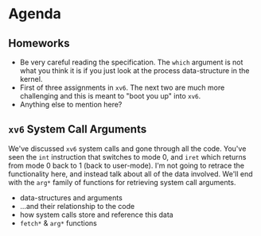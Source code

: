 # Agenda

## Homeworks

- Be very careful reading the specification.
	The `which` argument is not what you think it is if you just look at the process data-structure in the kernel.
- First of three assignments in `xv6`.
	The next two are much more challenging and this is meant to "boot you up" into `xv6`.
- Anything else to mention here?

## `xv6` System Call Arguments

We've discussed `xv6` system calls and gone through all the code.
You've seen the `int` instruction that switches to mode 0, and `iret` which returns from mode 0 back to 1 (back to user-mode).
I'm not going to retrace the functionality here, and instead talk about all of the data involved.
We'll end with the `arg*` family of functions for retrieving system call arguments.

- data-structures and arguments
- ...and their relationship to the code
- how system calls store and reference this data
- `fetch*` & `arg*` functions

